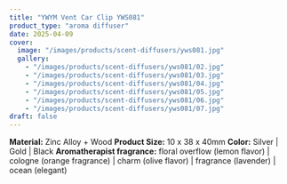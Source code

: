 ```yaml
---
title: "YWYM Vent Car Clip YWS081"
product_type: "aroma diffuser"
date: 2025-04-09
cover:
  image: "/images/products/scent-diffusers/yws081.jpg"
  gallery:
    - "/images/products/scent-diffusers/yws081/02.jpg"
    - "/images/products/scent-diffusers/yws081/03.jpg"
    - "/images/products/scent-diffusers/yws081/04.jpg"
    - "/images/products/scent-diffusers/yws081/05.jpg"
    - "/images/products/scent-diffusers/yws081/06.jpg"
    - "/images/products/scent-diffusers/yws081/07.jpg"
draft: false
---
```

**Material:** Zinc Alloy + Wood
**Product Size:** 10 x 38 x 40mm
**Color:** Silver | Gold | Black
**Aromatherapist fragrance:** floral overflow (lemon flavor) | cologne (orange fragrance) | charm (olive flavor) | fragrance (lavender) | ocean (elegant)
